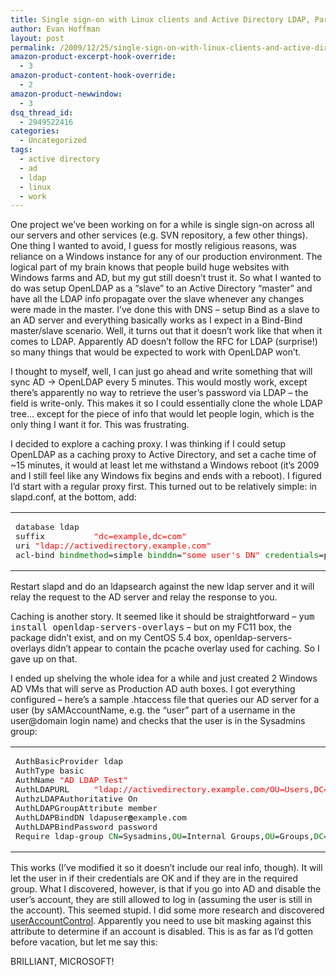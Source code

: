 ```yaml
---
title: Single sign-on with Linux clients and Active Directory LDAP, Part 1
author: Evan Hoffman
layout: post
permalink: /2009/12/25/single-sign-on-with-linux-clients-and-active-directory-ldap-part-1/
amazon-product-excerpt-hook-override:
  - 3
amazon-product-content-hook-override:
  - 2
amazon-product-newwindow:
  - 3
dsq_thread_id:
  - 2949522416
categories:
  - Uncategorized
tags:
  - active directory
  - ad
  - ldap
  - linux
  - work
---
```

One project we&#8217;ve been working on for a while is single sign-on across all our servers and other services (e.g. SVN repository, a few other things). One thing I wanted to avoid, I guess for mostly religious reasons, was reliance on a Windows instance for any of our production environment. The logical part of my brain knows that people build huge websites with Windows farms and AD, but my gut still doesn&#8217;t trust it. So what I wanted to do was setup OpenLDAP as a &#8220;slave&#8221; to an Active Directory &#8220;master&#8221; and have all the LDAP info propagate over the slave whenever any changes were made in the master. I&#8217;ve done this with DNS &#8211; setup Bind as a slave to an AD server and everything basically works as I expect in a Bind-Bind master/slave scenario. Well, it turns out that it doesn&#8217;t work like that when it comes to LDAP. Apparently AD doesn&#8217;t follow the RFC for LDAP (surprise!) so many things that would be expected to work with OpenLDAP won&#8217;t.

<!--more-->

I thought to myself, well, I can just go ahead and write something that will sync AD -> OpenLDAP every 5 minutes. This would mostly work, except there&#8217;s apparently no way to retrieve the user&#8217;s password via LDAP &#8211; the field is write-only. This makes it so I could essentially clone the whole LDAP tree&#8230; except for the piece of info that would let people login, which is the only thing I want it for. This was frustrating.

I decided to explore a caching proxy. I was thinking if I could setup OpenLDAP as a caching proxy to Active Directory, and set a cache time of ~15 minutes, it would at least let me withstand a Windows reboot (it&#8217;s 2009 and I still feel like any Windows fix begins and ends with a reboot). I figured I&#8217;d start with a regular proxy first. This turned out to be relatively simple: in slapd.conf, at the bottom, add:

<div class="wp_syntax">
  <table>
    <tr>
      <td class="code">
        <pre class="bash" style="font-family:monospace;">database ldap
suffix          <span style="color: #ff0000;">"dc=example,dc=com"</span>
uri <span style="color: #ff0000;">"ldap://activedirectory.example.com"</span>
acl-bind <span style="color: #007800;">bindmethod</span>=simple <span style="color: #007800;">binddn</span>=<span style="color: #ff0000;">"some user's DN"</span> <span style="color: #007800;">credentials</span>=password</pre>
      </td>
    </tr>
  </table>
</div>

Restart slapd and do an ldapsearch against the new ldap server and it will relay the request to the AD server and relay the response to you.

Caching is another story. It seemed like it should be straightforward &#8211; <tt>yum install openldap-servers-overlays</tt> &#8211; but on my FC11 box, the package didn&#8217;t exist, and on my CentOS 5.4 box, openldap-servers-overlays didn&#8217;t appear to contain the pcache overlay used for caching. So I gave up on that.

I ended up shelving the whole idea for a while and just created 2 Windows AD VMs that will serve as Production AD auth boxes. I got everything configured &#8211; here&#8217;s a sample .htaccess file that queries our AD server for a user (by sAMAccountName, e.g. the &#8220;user&#8221; part of a username in the user@domain login name) and checks that the user is in the Sysadmins group:

<div class="wp_syntax">
  <table>
    <tr>
      <td class="code">
        <pre class="bash" style="font-family:monospace;">AuthBasicProvider ldap
AuthType basic
AuthName <span style="color: #ff0000;">"AD LDAP Test"</span>
AuthLDAPURL     <span style="color: #ff0000;">"ldap://activedirectory.example.com/OU=Users,DC=example,DC=com?sAMAccountName?sub"</span>
AuthzLDAPAuthoritative On
AuthLDAPGroupAttribute member
AuthLDAPBindDN ldapuser<span style="color: #000000; font-weight: bold;">@</span>example.com
AuthLDAPBindPassword password
Require ldap-group <span style="color: #007800;">CN</span>=Sysadmins,<span style="color: #007800;">OU</span>=Internal Groups,<span style="color: #007800;">OU</span>=Groups,<span style="color: #007800;">DC</span>=example,<span style="color: #007800;">DC</span>=com</pre>
      </td>
    </tr>
  </table>
</div>

This works (I&#8217;ve modified it so it doesn&#8217;t include our real info, though). It will let the user in if their credentials are OK and if they are in the required group. What I discovered, however, is that if you go into AD and disable the user&#8217;s account, they are still allowed to log in (assuming the user is still in the account). This seemed stupid. I did some more research and discovered <a href="http://support.microsoft.com/kb/305144" onclick="_gaq.push(['_trackEvent', 'outbound-article', 'http://support.microsoft.com/kb/305144', 'userAccountControl']);" >userAccountControl</a>. Apparently you need to use bit masking against this attribute to determine if an account is disabled. This is as far as I&#8217;d gotten before vacation, but let me say this:

BRILLIANT, MICROSOFT!